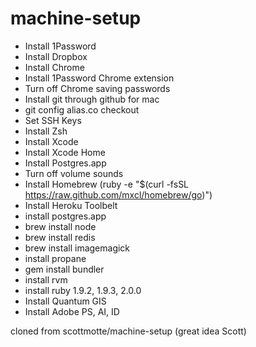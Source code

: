 machine-setup
=============
+ Install 1Password
+ Install Dropbox
+ Install Chrome
+ Install 1Password Chrome extension
+ Turn off Chrome saving passwords
+ Install git through github for mac
+ git config alias.co checkout
+ Set SSH Keys
+ Install Zsh
+ Install Xcode
+ Install Xcode Home
+ Install Postgres.app
+ Turn off volume sounds
+ Install Homebrew (ruby -e "$(curl -fsSL https://raw.github.com/mxcl/homebrew/go)")
+ Install Heroku Toolbelt
+ install postgres.app
+ brew install node
+ brew install redis
+ brew install imagemagick
+ install propane
+ gem install bundler
+ install rvm
+ install ruby 1.9.2, 1.9.3, 2.0.0
+ Install Quantum GIS
+ Install Adobe PS, AI, ID

cloned from scottmotte/machine-setup (great idea Scott)
